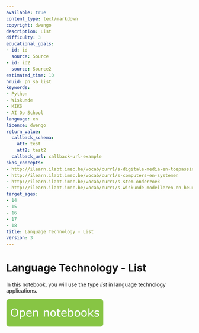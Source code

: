 ```yaml
---
available: true
content_type: text/markdown
copyright: dwengo
description: List
difficulty: 3
educational_goals:
- id: id
  source: Source
- id: id2
  source: Source2
estimated_time: 10
hruid: pn_sa_list
keywords:
- Python
- Wiskunde
- KIKS
- AI Op School
language: en
licence: dwengo
return_value:
  callback_schema:
    att: test
    att2: test2
  callback_url: callback-url-example
skos_concepts:
- http://ilearn.ilabt.imec.be/vocab/curr1/s-digitale-media-en-toepassingen
- http://ilearn.ilabt.imec.be/vocab/curr1/s-computers-en-systemen
- http://ilearn.ilabt.imec.be/vocab/curr1/s-stem-onderzoek
- http://ilearn.ilabt.imec.be/vocab/curr1/s-wiskunde-modelleren-en-heuristiek
target_ages:
- 14
- 15
- 16
- 17
- 18
title: Language Technology - List
version: 3
---
```

# Language Technology - List
In this notebook, you will use the type *list* in language technology applications.

[![](embed/Knop.png "Button")](https://kiks.ilabt.imec.be/jupyterhub/?id=1012_en "Notebooks List")